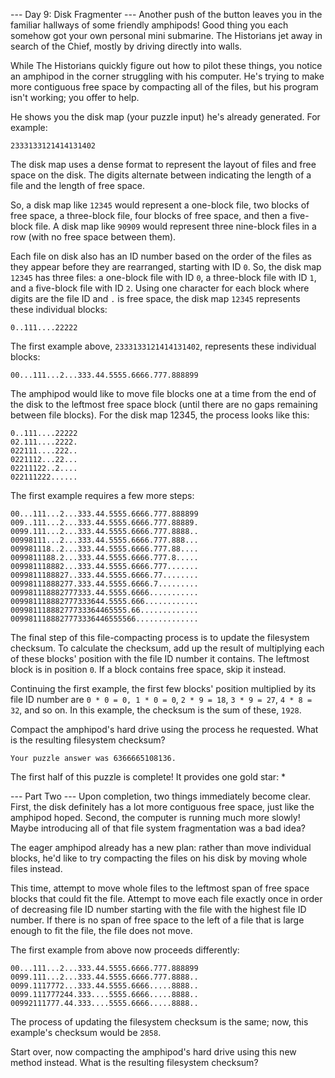 ﻿--- Day 9: Disk Fragmenter ---
Another push of the button leaves you in the familiar hallways of some friendly amphipods! Good thing you each somehow 
got your own personal mini submarine. The Historians jet away in search of the Chief, mostly by driving directly into 
walls.

While The Historians quickly figure out how to pilot these things, you notice an amphipod in the corner struggling with
his computer. He's trying to make more contiguous free space by compacting all of the files, but his program isn't 
working; you offer to help.

He shows you the disk map (your puzzle input) he's already generated. For example:

`2333133121414131402`

The disk map uses a dense format to represent the layout of files and free space on the disk. The digits alternate
between indicating the length of a file and the length of free space.

So, a disk map like `12345` would represent a one-block file, two blocks of free space, a three-block file, four blocks
of free space, and then a five-block file. A disk map like `90909` would represent three nine-block files in a row (with
no free space between them).

Each file on disk also has an ID number based on the order of the files as they appear before they are rearranged, 
starting with ID `0`. So, the disk map `12345` has three files: a one-block file with ID `0`, a three-block file with ID
`1`, and a five-block file with ID `2`. Using one character for each block where digits are the file ID and `.` is free
space, the disk map `12345` represents these individual blocks:

`0..111....22222`

The first example above, `2333133121414131402`, represents these individual blocks:

`00...111...2...333.44.5555.6666.777.888899`

The amphipod would like to move file blocks one at a time from the end of the disk to the leftmost free space block 
(until there are no gaps remaining between file blocks). For the disk map 12345, the process looks like this:

```
0..111....22222
02.111....2222.
022111....222..
0221112...22...
02211122..2....
022111222......
```

The first example requires a few more steps:

```
00...111...2...333.44.5555.6666.777.888899
009..111...2...333.44.5555.6666.777.88889.
0099.111...2...333.44.5555.6666.777.8888..
00998111...2...333.44.5555.6666.777.888...
009981118..2...333.44.5555.6666.777.88....
0099811188.2...333.44.5555.6666.777.8.....
009981118882...333.44.5555.6666.777.......
0099811188827..333.44.5555.6666.77........
00998111888277.333.44.5555.6666.7.........
009981118882777333.44.5555.6666...........
009981118882777333644.5555.666............
00998111888277733364465555.66.............
0099811188827773336446555566..............
```

The final step of this file-compacting process is to update the filesystem checksum. To calculate the checksum, add up 
the result of multiplying each of these blocks' position with the file ID number it contains. The leftmost block is in 
position `0`. If a block contains free space, skip it instead.

Continuing the first example, the first few blocks' position multiplied by its file ID number are `0 * 0 = 0, 1 * 0 = 0`,
`2 * 9 = 18`, `3 * 9 = 27`, `4 * 8 = 32`, and so on. In this example, the checksum is the sum of these, `1928`.

Compact the amphipod's hard drive using the process he requested. What is the resulting filesystem checksum?

`Your puzzle answer was 6366665108136.`

The first half of this puzzle is complete! It provides one gold star: *

--- Part Two ---
Upon completion, two things immediately become clear. First, the disk definitely has a lot more contiguous free space, 
just like the amphipod hoped. Second, the computer is running much more slowly! Maybe introducing all of that file
system fragmentation was a bad idea?

The eager amphipod already has a new plan: rather than move individual blocks, he'd like to try compacting the files on 
his disk by moving whole files instead.

This time, attempt to move whole files to the leftmost span of free space blocks that could fit the file. Attempt to 
move each file exactly once in order of decreasing file ID number starting with the file with the highest file ID 
number. If there is no span of free space to the left of a file that is large enough to fit the file, the file does not
move.

The first example from above now proceeds differently:

```
00...111...2...333.44.5555.6666.777.888899
0099.111...2...333.44.5555.6666.777.8888..
0099.1117772...333.44.5555.6666.....8888..
0099.111777244.333....5555.6666.....8888..
00992111777.44.333....5555.6666.....8888..
```

The process of updating the filesystem checksum is the same; now, this example's checksum would be `2858`.

Start over, now compacting the amphipod's hard drive using this new method instead. What is the resulting filesystem checksum?